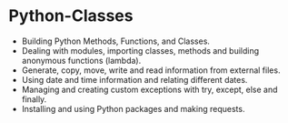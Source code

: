 # Python-Classes
* Building Python Methods, Functions, and Classes.
* Dealing with modules, importing classes, methods and building anonymous functions (lambda).
* Generate, copy, move, write and read information from external files.
* Using date and time information and relating different dates.
* Managing and creating custom exceptions with try, except, else and finally.
* Installing and using Python packages and making requests.